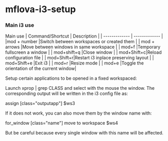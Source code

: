 # mflova-i3-setup


### Main i3 use
Main use
| Command/Shortcut  | Description |
| ------------- | ------------- |
|mod + number  |Switch between workspaces or created them |
| mod + arrows |Move between windows in same workspace |
| mod+f |Temporary fullscreen a window |
| mod+shift+q |Close window |
| mod+Shift+c|Reload configuration file |
| mod+Shift+r|Restart i3 inplace preserving layout |
| mod+Shift+e |Exit i3 |
| mod+r |Resize mode |
| mod+e |Toggle the orientation of the current window|

Setup certain applications to be opened in a fixed workspaced: 

Launch xprop | grep CLASS and select with the mouse the window. The corresponding output will be written in the i3 config file as:

assign [class="outputapp"] $ws3

If it does not work, you can also move them by the window name with:

for_window [class="name"] move to workspace $ws4

But be careful because every single window with this name will be affected.
